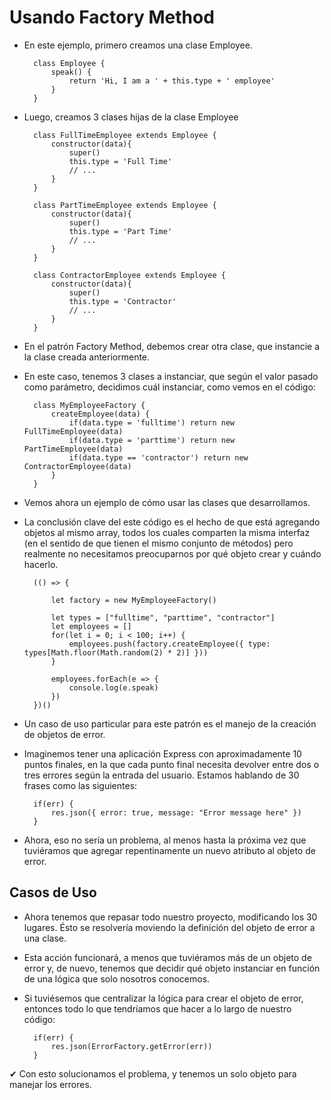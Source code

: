 # Usando Factory Method

- En este ejemplo, primero creamos una clase Employee.

		class Employee {
			speak() {
				return 'Hi, I am a ' + this.type + ' employee'
			}
		}

- Luego, creamos 3 clases hijas de la clase Employee

		class FullTimeEmployee extends Employee {
			constructor(data){
				super()
				this.type = 'Full Time'
				// ...
			}
		}
		
		class PartTimeEmployee extends Employee {
			constructor(data){
				super()
				this.type = 'Part Time'
				// ...
			}
		}
		
		class ContractorEmployee extends Employee {
			constructor(data){
				super()
				this.type = 'Contractor'
				// ...
			}
		}

- En el patrón Factory Method, debemos crear otra clase, que instancie a la clase creada anteriormente.
- En este caso, tenemos 3 clases a instanciar, que según el valor pasado como parámetro, decidimos cuál instanciar, como vemos en el código:

		class MyEmployeeFactory {
			createEmployee(data) {
				if(data.type = 'fulltime') return new FullTimeEmployee(data)
				if(data.type = 'parttime') return new PartTimeEmployee(data)
				if(data.type == 'contractor') return new ContractorEmployee(data)
			}
		}

- Vemos ahora un ejemplo de cómo usar las clases que desarrollamos.
- La conclusión clave del este código es el hecho de que está agregando objetos al mismo array, todos los cuales comparten la misma interfaz (en el sentido de que tienen el mismo conjunto de métodos) pero realmente no necesitamos preocuparnos por qué objeto crear y cuándo hacerlo.

		(() => {
			
			let factory = new MyEmployeeFactory()
		
			let types = ["fulltime", "parttime", "contractor"]
			let employees = []
			for(let i = 0; i < 100; i++) {
				employees.push(factory.createEmployee({ type: types[Math.floor(Math.random(2) * 2)] }))
			}
		
			employees.forEach(e => {
				console.log(e.speak)
			})
		})()

- Un caso de uso particular para este patrón es el manejo de la creación de objetos de error.
- Imaginemos tener una aplicación Express con aproximadamente 10 puntos finales, en la que cada punto final necesita devolver entre dos o tres errores según la entrada del usuario. Estamos hablando de 30 frases como las siguientes:

		if(err) {
			res.json({ error: true, message: "Error message here" })
		}

- Ahora, eso no sería un problema, al menos hasta la próxima vez que tuviéramos que agregar repentinamente un nuevo atributo al objeto de error.

## Casos de Uso

- Ahora tenemos que repasar todo nuestro proyecto, modificando los 30 lugares. Ésto se resolvería moviendo la definición del objeto de error a una clase. 
- Esta acción funcionará, a menos que tuviéramos más de un objeto de error y, de nuevo, tenemos que decidir qué objeto instanciar en función de una lógica que solo nosotros conocemos.
- Si tuviésemos que centralizar la lógica para crear el objeto de error, entonces todo lo que tendríamos que hacer a lo largo de nuestro código:

		if(err) {
			res.json(ErrorFactory.getError(err))
		}

✔ Con esto solucionamos el problema, y tenemos un solo objeto para manejar los errores.
